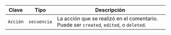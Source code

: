 | Clave    | Tipo        | Descripción                                                                            |
| -------- | ----------- | -------------------------------------------------------------------------------------- |
| `Acción` | `secuencia` | La acción que se realizó en el comentario. Puede ser `created`, `edited`, o `deleted`. |
